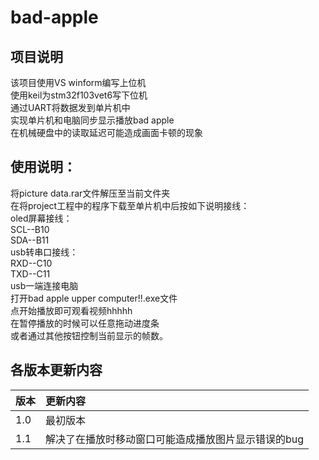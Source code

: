 # bad-apple
## 项目说明
该项目使用VS winform编写上位机<br>
使用keil为stm32f103vet6写下位机<br>
通过UART将数据发到单片机中<br>
实现单片机和电脑同步显示播放bad apple<br>
在机械硬盘中的读取延迟可能造成画面卡顿的现象<br>
## 使用说明：
将picture data.rar文件解压至当前文件夹<br>
在将project工程中的程序下载至单片机中后按如下说明接线：<br>
oled屏幕接线：<br>
	SCL--B10<br>
	SDA--B11<br>
usb转串口接线：<br>
	RXD--C10<br>
	TXD--C11<br>
	usb一端连接电脑<br>
打开bad apple upper computer!!.exe文件<br>
点开始播放即可观看视频hhhhh<br>
在暂停播放的时候可以任意拖动进度条<br>
或者通过其他按钮控制当前显示的帧数。<br>
## 各版本更新内容
|版本|更新内容|
|:---|:---|
|1.0|最初版本|
|1.1|解决了在播放时移动窗口可能造成播放图片显示错误的bug|
